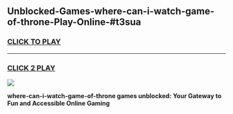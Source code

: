 
## Unblocked-Games-where-can-i-watch-game-of-throne-Play-Online-#t3sua
<h3>
<a href="https://premium.freeplayer.one?title=where-can-i-watch-game-of-throne&ref=27F">CLICK TO PLAY</a></h3>
<hr>

<h3>
<a href="https://premium.freeplayer.one?title=where-can-i-watch-game-of-throne&ref=27F">CLICK 2 PLAY</a>
  
</h3>

<a href="https://premium.freeplayer.one?title=where-can-i-watch-game-of-throne&ref=27F"><img src="https://clearcache.store/games.png"></a>


**where-can-i-watch-game-of-throne games unblocked: Your Gateway to Fun and Accessible Online Gaming**
